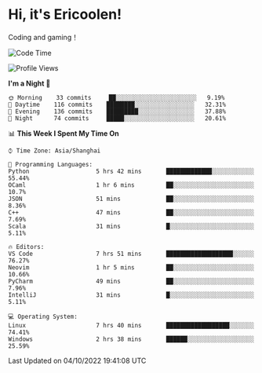 # Hi, it's Ericoolen!
Coding and gaming！

<!--START_SECTION:waka-->
![Code Time](http://img.shields.io/badge/Code%20Time-415%20hrs%208%20mins-blue)

![Profile Views](http://img.shields.io/badge/Profile%20Views-0-blue)

**I'm a Night 🦉** 

```text
🌞 Morning    33 commits     ██░░░░░░░░░░░░░░░░░░░░░░░   9.19% 
🌆 Daytime    116 commits    ████████░░░░░░░░░░░░░░░░░   32.31% 
🌃 Evening    136 commits    █████████░░░░░░░░░░░░░░░░   37.88% 
🌙 Night      74 commits     █████░░░░░░░░░░░░░░░░░░░░   20.61%

```


📊 **This Week I Spent My Time On** 

```text
⌚︎ Time Zone: Asia/Shanghai

💬 Programming Languages: 
Python                   5 hrs 42 mins       █████████████░░░░░░░░░░░░   55.44% 
OCaml                    1 hr 6 mins         ██░░░░░░░░░░░░░░░░░░░░░░░   10.7% 
JSON                     51 mins             ██░░░░░░░░░░░░░░░░░░░░░░░   8.36% 
C++                      47 mins             ██░░░░░░░░░░░░░░░░░░░░░░░   7.69% 
Scala                    31 mins             █░░░░░░░░░░░░░░░░░░░░░░░░   5.11%

🔥 Editors: 
VS Code                  7 hrs 51 mins       ███████████████████░░░░░░   76.27% 
Neovim                   1 hr 5 mins         ██░░░░░░░░░░░░░░░░░░░░░░░   10.66% 
PyCharm                  49 mins             ██░░░░░░░░░░░░░░░░░░░░░░░   7.96% 
IntelliJ                 31 mins             █░░░░░░░░░░░░░░░░░░░░░░░░   5.11%

💻 Operating System: 
Linux                    7 hrs 40 mins       ██████████████████░░░░░░░   74.41% 
Windows                  2 hrs 38 mins       ██████░░░░░░░░░░░░░░░░░░░   25.59%

```


 Last Updated on 04/10/2022 19:41:08 UTC
<!--END_SECTION:waka-->


